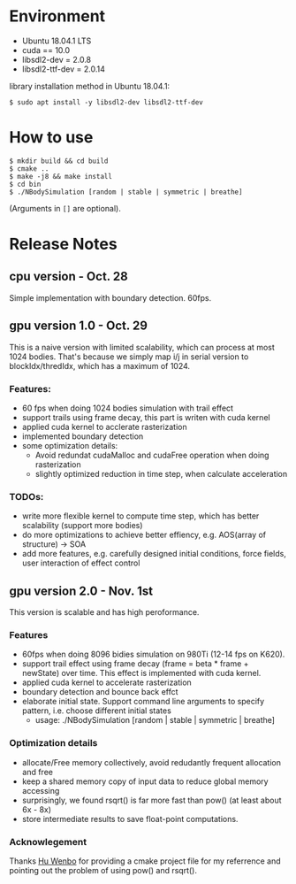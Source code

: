 
# Environment

* Ubuntu 18.04.1 LTS
* cuda == 10.0
* libsdl2-dev = 2.0.8
* libsdl2-ttf-dev = 2.0.14

library installation method in Ubuntu 18.04.1:
```
$ sudo apt install -y libsdl2-dev libsdl2-ttf-dev
```

# How to use
```
$ mkdir build && cd build
$ cmake ..
$ make -j8 && make install
$ cd bin
$ ./NBodySimulation [random | stable | symmetric | breathe]
```
(Arguments in `[]` are optional).

# Release Notes

## cpu version - Oct. 28
Simple implementation with boundary detection. 60fps.


## gpu version 1.0 - Oct. 29
This is a naive version with limited scalability, which can process at most 1024 bodies.
That's because we simply map i/j in serial version to blockIdx/thredIdx, which has a
maximum of 1024.

### Features:
* 60 fps when doing 1024 bodies simulation with trail effect
* support trails using frame decay, this part is writen with cuda kernel
* applied cuda kernel to acclerate rasterization
* implemented boundary detection
* some optimization details:
    * Avoid redundat cudaMalloc and cudaFree operation when doing rasterization
    * slightly optimized reduction in time step, when calculate acceleration

### TODOs:
* write more flexible kernel to compute time step, which has better scalability (support more bodies)
* do more optimizations to achieve better effiency, e.g. AOS(array of structure) -> SOA
* add more features, e.g. carefully designed initial conditions, force fields, user interaction of effect control


## gpu version 2.0 - Nov. 1st
This version is scalable and has high peroformance.

### Features
* 60fps when doing 8096 bidies simulation on 980Ti (12-14 fps on K620).
* support trail effect using frame decay (frame = beta * frame + newState) over time. This effect is implemented with
cuda kernel.
* applied cuda kernel to accelerate rasterization
* boundary detection and  bounce back effct
* elaborate initial state. Support command line arguments to specify pattern, i.e. choose different initial states
    * usage: ./NBodySimulation [random | stable | symmetric | breathe]


### Optimization details
* allocate/Free memory collectively, avoid redudantly frequent allocation and free
* keep a shared memory copy of input data to reduce global memory accessing
* surprisingly, we found rsqrt() is far more fast than pow() (at least about 6x - 8x)
* store intermediate results to save float-point computations.

### Acknowlegement
Thanks [Hu Wenbo](https://github.com/crisb-DUT) for providing a cmake project file for my referrence and pointing
out the problem of using pow() and rsqrt().
